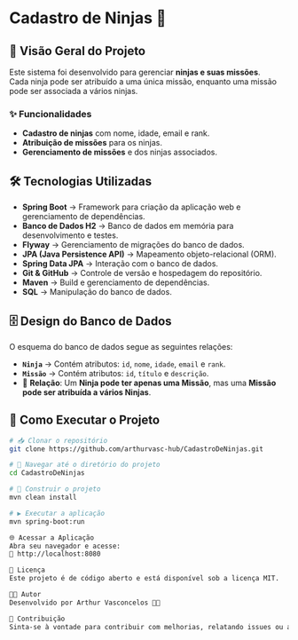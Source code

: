 # Cadastro de Ninjas 🥷

## 📌 Visão Geral do Projeto  
Este sistema foi desenvolvido para gerenciar **ninjas e suas missões**.  
Cada ninja pode ser atribuído a uma única missão, enquanto uma missão pode ser associada a vários ninjas.  

### ✨ Funcionalidades  
- **Cadastro de ninjas** com nome, idade, email e rank.  
- **Atribuição de missões** para os ninjas.  
- **Gerenciamento de missões** e dos ninjas associados.  

## 🛠️ Tecnologias Utilizadas  
- **Spring Boot** → Framework para criação da aplicação web e gerenciamento de dependências.  
- **Banco de Dados H2** → Banco de dados em memória para desenvolvimento e testes.  
- **Flyway** → Gerenciamento de migrações do banco de dados.  
- **JPA (Java Persistence API)** → Mapeamento objeto-relacional (ORM).  
- **Spring Data JPA** → Interação com o banco de dados.  
- **Git & GitHub** → Controle de versão e hospedagem do repositório.  
- **Maven** → Build e gerenciamento de dependências.   
- **SQL** → Manipulação do banco de dados.  

## 🗄️ Design do Banco de Dados  
O esquema do banco de dados segue as seguintes relações:  

- **`Ninja`** → Contém atributos: `id`, `nome`, `idade`, `email` e `rank`.  
- **`Missão`** → Contém atributos: `id`, `título` e `descrição`.  
- 📌 **Relação**: Um **Ninja pode ter apenas uma Missão**, mas uma **Missão pode ser atribuída a vários Ninjas**.  

## 🚀 Como Executar o Projeto  

```sh
# 📥 Clonar o repositório
git clone https://github.com/arthurvasc-hub/CadastroDeNinjas.git

# 📂 Navegar até o diretório do projeto
cd CadastroDeNinjas

# 🔨 Construir o projeto
mvn clean install

# ▶️ Executar a aplicação
mvn spring-boot:run

🌐 Acessar a Aplicação
Abra seu navegador e acesse:
🔗 http://localhost:8080

📜 Licença
Este projeto é de código aberto e está disponível sob a licença MIT.

👨‍💻 Autor
Desenvolvido por Arthur Vasconcelos 🥷🚀

🤝 Contribuição
Sinta-se à vontade para contribuir com melhorias, relatando issues ou abrindo pull requests.
